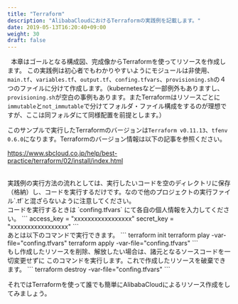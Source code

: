 ```yaml
---
title: "Terraform"
description: "AlibabaCloudにおけるTerraformの実践例を記載します。"
date: 2019-05-13T16:20:40+09:00
weight: 30
draft: false
---
```

<!-- descriptionがコンテンツの前に表示されます -->

<!-- コンテンツを書くときはこの下に記載ください -->
&nbsp; 本章はゴールとなる構成図、完成像からTerraformを使ってリソースを作成します。 この実践例は初心者でもわかりやすいようにモジュールは非使用、`main.tf`、`variables.tf`、`output.tf`、`confing.tfvars`、`provisioning.sh`の４つのファイルに分けて作成します。（kubernetesなど一部例外もありますし、`provisioning.sh`が空白の事例もあります。またTerraformはリソースごとに`immutable`と`not_immutable`で分けてフォルダ・ファイル構成をするのが理想ですが、ここは同フォルダにて同様配置を前提とします。）

このサンプルで実行したTerraformのバージョンは`Terraform v0.11.13`、`tfenv 0.6.0`になります。Terraformのバージョン情報は以下の記事を参照ください。 

https://www.sbcloud.co.jp/help/best-practice/terraform/02/install/index.html

<br>
実践例の実行方法の流れとしては、実行したいコードを空のディレクトリに保存（格納）し、コードを実行するだけです。なので他のプロジェクトの実行ファイル`.tf`と混ざらないように注意してください。

<br>
コードを実行するときは `confing.tfvars` にて各自の個人情報を入力してください。
```
access_key = "xxxxxxxxxxxxxxxxx"
secret_key = "xxxxxxxxxxxxxxxxx"
```
<br>
あとは以下のコマンドで実行できます。
```
terraform init
terraform play -var-file="confing.tfvars"
terraform apply -var-file="confing.tfvars"
```
<br>
もし作成したリソースを削除、解放したい場合は、諸元となるソースコードを一切変更せずに このコマンドを実行します。これで作成したリソースを破棄できます。
```
terraform destroy -var-file="confing.tfvars"
```

それではTerraformを使って誰でも簡単にAlibabaCloudによるリソース作成をしてみましょう。


<!-- 配下タイトル一覧がコンテンツの後に表示されます -->

